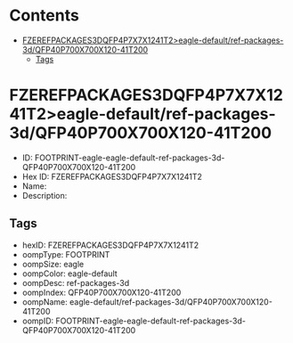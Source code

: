 



Contents
========

* [FZEREFPACKAGES3DQFP4P7X7X1241T2>eagle-default/ref-packages-3d/QFP40P700X700X120-41T200](#fzerefpackages3dqfp4p7x7x1241t2eagle-defaultref-packages-3dqfp40p700x700x120-41t200)
	* [Tags](#tags)

# FZEREFPACKAGES3DQFP4P7X7X1241T2>eagle-default/ref-packages-3d/QFP40P700X700X120-41T200

- ID: FOOTPRINT-eagle-eagle-default-ref-packages-3d-QFP40P700X700X120-41T200
- Hex ID: FZEREFPACKAGES3DQFP4P7X7X1241T2
- Name: 
- Description: 

## Tags

- hexID: FZEREFPACKAGES3DQFP4P7X7X1241T2
- oompType: FOOTPRINT
- oompSize: eagle
- oompColor: eagle-default
- oompDesc: ref-packages-3d
- oompIndex: QFP40P700X700X120-41T200
- oompName: eagle-default/ref-packages-3d/QFP40P700X700X120-41T200
- oompID: FOOTPRINT-eagle-eagle-default-ref-packages-3d-QFP40P700X700X120-41T200
